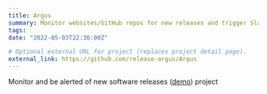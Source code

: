 ```yaml
---
title: Argus
summary: Monitor websites/GitHub repos for new releases and trigger Slack/Gotify/WebHooks when a new version is released
tags:
date: "2022-05-03T22:36:00Z"

# Optional external URL for project (replaces project detail page).
external_link: https://github.com/release-argus/Argus
---
```


Monitor and be alerted of new software releases ([demo](https://release-argus.io/demo)) project
